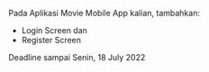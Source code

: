 Pada Aplikasi Movie Mobile App kalian, tambahkan:
- Login Screen dan
- Register Screen

Deadline sampai Senin, 18 July 2022
